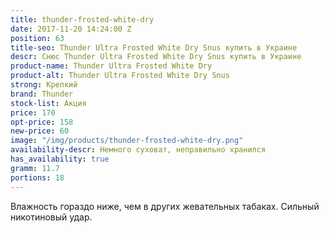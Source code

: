 ```yaml
---
title: thunder-frosted-white-dry
date: 2017-11-20 14:24:00 Z
position: 63
title-seo: Thunder Ultra Frosted White Dry Snus купить в Украине
descr: Снюс Thunder Ultra Frosted White Dry Snus купить в Украине
product-name: Thunder Ultra Frosted White Dry
product-alt: Thunder Ultra Frosted White Dry Snus
strong: Крепкий
brand: Thunder
stock-list: Акция
price: 170
opt-price: 158
new-price: 60
image: "/img/products/thunder-frosted-white-dry.png"
availability-descr: Немного суховат, неправильно хранился
has_availability: true
gramm: 11.7
portions: 18
---
```


Влажность гораздо ниже, чем в других жевательных табаках. Сильный никотиновый удар.